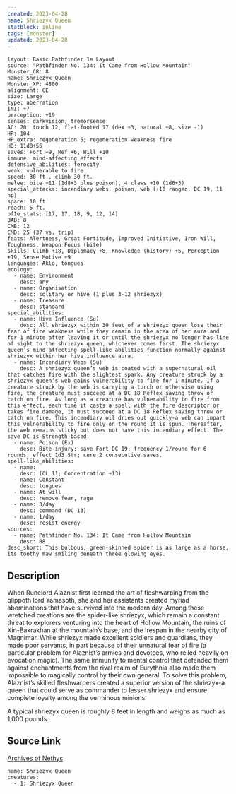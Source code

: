 ```yaml
---
created: 2023-04-28
name: Shriezyx Queen
statblock: inline
tags: [monster]
updated: 2023-04-28
---
```

```statblock
layout: Basic Pathfinder 1e Layout
source: "Pathfinder No. 134: It Came from Hollow Mountain"
Monster_CR: 8
name: Shriezyx Queen
Monster_XP: 4800
alignment: CE
size: Large
type: aberration
INI: +7
perception: +19
senses: darkvision, tremorsense
AC: 20, touch 12, flat-footed 17 (dex +3, natural +8, size -1)
HP: 104
HP_extra: regeneration 5; regeneration weakness fire
HD: 11d8+55
saves: Fort +9, Ref +6, Will +10
immune: mind-affecting effects
defensive_abilities: ferocity
weak: vulnerable to fire
speed: 30 ft., climb 30 ft.
melee: bite +11 (1d8+3 plus poison), 4 claws +10 (1d6+3)
special_attacks: incendiary webs, poison, web (+10 ranged, DC 19, 11 hp)
space: 10 ft.
reach: 5 ft.
pf1e_stats: [17, 17, 18, 9, 12, 14]
BAB: 8
CMB: 12
CMD: 25 (37 vs. trip)
feats: Alertness, Great Fortitude, Improved Initiative, Iron Will, Toughness, Weapon Focus (bite)
skills: Climb +18, Diplomacy +8, Knowledge (history) +5, Perception +19, Sense Motive +9
languages: Aklo, tongues
ecology:
  - name: Environment
    desc: any
  - name: Organisation
    desc: solitary or hive (1 plus 3-12 shriezyx)
  - name: Treasure
    desc: standard
special_abilities:
  - name: Hive Influence (Su)
    desc: All shriezyx within 30 feet of a shriezyx queen lose their fear of fire weakness while they remain in the area of her aura and for 1 minute after leaving it or until the shriezyx no longer has line of sight to the shriezyx queen, whichever comes first. The shriezyx queen’s mind-affecting spell-like abilities function normally against shriezyx within her hive influence aura.
  - name: Incendiary Webs (Su)
    desc: A shriezyx queen’s web is coated with a supernatural oil that catches fire with the slightest spark. Any creature struck by a shriezyx queen’s web gains vulnerability to fire for 1 minute. If a creature struck by the web is carrying a torch or otherwise using fire, the creature must succeed at a DC 18 Reflex saving throw or catch on fire. As long as a creature has vulnerability to fire from this effect, each time it casts a spell with the fire descriptor or takes fire damage, it must succeed at a DC 18 Reflex saving throw or catch on fire. This incendiary oil dries out quickly-a web can impart this vulnerability to fire only on the round it is spun. Thereafter, the web remains sticky but does not have this incendiary effect. The save DC is Strength-based.
  - name: Poison (Ex)
    desc: Bite-injury; save Fort DC 19; frequency 1/round for 6 rounds; effect 1d3 Str; cure 2 consecutive saves.
spell-like_abilities:
  - name:
    desc: (CL 11; Concentration +13)
  - name: Constant
    desc: tongues
  - name: At will
    desc: remove fear, rage
  - name: 3/day
    desc: command (DC 13)
  - name: 1/day
    desc: resist energy
sources:
  - name: Pathfinder No. 134: It Came from Hollow Mountain
    desc: 88
desc_short: This bulbous, green-skinned spider is as large as a horse, its toothy maw smiling beneath three glowing eyes.
```
## Description
When Runelord Alaznist first learned the art of fleshwarping from the qlippoth lord Yamasoth, she and her assistants created myriad abominations that have survived into the modern day. Among these wretched creations are the spider-like shriezyx, which remain a constant threat to explorers venturing into the heart of Hollow Mountain, the ruins of Xin-Bakrakhan at the mountain’s base, and the Irespan in the nearby city of Magnimar. While shriezyx made excellent soldiers and guardians, they made poor servants, in part because of their unnatural fear of fire (a particular problem for Alaznist’s armies and devotees, who relied heavily on evocation magic). The same immunity to mental control that defended them against enchantments from the rival realm of Eurythnia also made them impossible to magically control by their own general. To solve this problem, Alaznist’s skilled fleshwarpers created a superior version of the shriezyx-a queen that could serve as commander to lesser shriezyx and ensure complete loyalty among the verminous minions.

 A typical shriezyx queen is roughly 8 feet in length and weighs as much as 1,000 pounds.
## Source Link
[Archives of Nethys](https://aonprd.com/MonsterDisplay.aspx?ItemName=Shriezyx%20Queen)
```encounter-table
name: Shriezyx Queen
creatures:
  - 1: Shriezyx Queen
```
